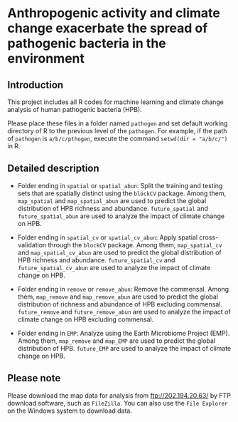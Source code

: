 # Anthropogenic activity and climate change exacerbate the spread of pathogenic bacteria in the environment

## Introduction

This project includes all R codes for machine learning and climate change analysis of human pathogenic bacteria (HPB).

Please place these files in a folder named `pathogen` and set default working directory of R to the previous level of the `pathogen`. For example, if the path of `pathogen` is `a/b/c/pthogen`, execute the command `setwd(dir = "a/b/c/")` in R.

## Detailed description

-   Folder ending in `spatial` or `spatial_abun`: Split the training and testing sets that are spatially distinct using the `blockCV` package. Among them, `map_spatial` and `map_spatial_abun` are used to predict the global distribution of HPB richness and abundance. `future_spatial` and `future_spatial_abun` are used to analyze the impact of climate change on HPB.

-   Folder ending in `spatial_cv` or `spatial_cv_abun`: Apply spatial cross-validation through the `blockCV` package. Among them, `map_spatial_cv` and `map_spatial_cv_abun` are used to predict the global distribution of HPB richness and abundance. `future_spatial_cv` and `future_spatial_cv_abun` are used to analyze the impact of climate change on HPB.

-   Folder ending in `remove` or `remove_abun`: Remove the commensal. Among them, `map_remove` and `map_remove_abun` are used to predict the global distribution of richness and abundance of HPB excluding commensal. `future_remove` and `future_remove_abun` are used to analyze the impact of climate change on HPB excluding commensal.

-   Folder ending in `EMP`: Analyze using the Earth Microbiome Project (EMP). Among them, `map_remove` and `map_EMP` are used to predict the global distribution of HPB. `future_EMP` are used to analyze the impact of climate change on HPB.

## Please note

Please download the map data for analysis from ftp://202.194.20.63/ by FTP download software, such as `FileZilla`. You can also use the `File Explorer` on the Windows system to download data.
